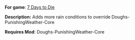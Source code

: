 **For game**: [7 Days to Die](https://7daystodie.com)

**Description:**
Adds more rain conditions to override Doughs-PunishingWeather-Core

**Requires Mod**:
Doughs-PunishingWeather-Core
